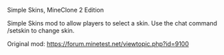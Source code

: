 Simple Skins, MineClone 2 Edition

Simple Skins mod to allow players to select a skin.
Use the chat command /setskin to change skin.

Original mod:
https://forum.minetest.net/viewtopic.php?id=9100
